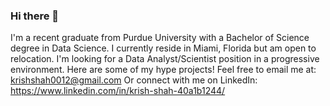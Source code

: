 ### Hi there 👋

I'm a recent graduate from Purdue University with a Bachelor of Science degree in Data Science. I currently reside in Miami, Florida but am open to relocation. I'm looking for a Data Analyst/Scientist position in a progressive environment. Here are some of my hype projects!
Feel free to email me at: krishshah0012@gmail.com
Or connect with me on LinkedIn: https://www.linkedin.com/in/krish-shah-40a1b1244/
<!--
**Krishshah0012/Krishshah0012** is a ✨ _special_ ✨ repository because its `README.md` (this file) appears on your GitHub profile.

Here are some ideas to get you started:

- 🔭 I’m currently working on ...
- 🌱 I’m currently learning ...
- 👯 I’m looking to collaborate on ...
- 🤔 I’m looking for help with ...
- 💬 Ask me about ...
- 📫 How to reach me: ...
- 😄 Pronouns: ...
- ⚡ Fun fact: ...
-->
